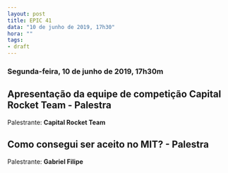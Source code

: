 ```yaml
---
layout: post
title: EPIC 41
data: "10 de junho de 2019, 17h30"
hora: ""
tags:
- draft
---
```


### Segunda-feira, 10 de junho de 2019, 17h30m

## Apresentação da equipe de competição Capital Rocket Team - Palestra
Palestrante: **Capital Rocket Team**

## Como consegui ser aceito no MIT? - Palestra
Palestrante: **Gabriel Filipe**
